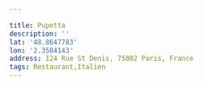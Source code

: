 ```yaml
---

title: Pupetta
description: ''
lat: '48.8647783'
lon: '2.3504143'
address: 124 Rue St Denis, 75002 Paris, France
tags: Restaurant,Italien
---
```

